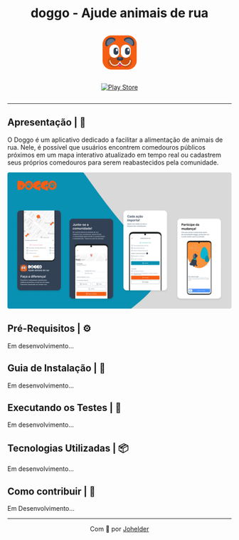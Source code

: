 <h1 style="text-align:center">doggo - Ajude animais de rua</h1>

<div style="display:flex;align-items:center;justify-content:center;flex-direction:column">

![](./.github/doggo-icon.png)

  <div style="display:flex;align-items:center;justify-content:center">
    <a href="https://play.google.com/store/apps/details?id=com.doggo">
  
  ![Play Store](https://img.shields.io/badge/Google_Play-414141?style=for-the-badge&logo=google-play&logoColor=white)
    </a>
  </div>
</div>

---

## Apresentação | 📖

O Doggo é um aplicativo dedicado a facilitar a alimentação de animais de rua. Nele, é possível que usuários encontrem comedouros públicos próximos em um mapa interativo atualizado em tempo real ou cadastrem seus próprios comedouros para serem reabastecidos pela comunidade.

![](./.github/doggo-presentation.png)

## Pré-Requisitos | ⚙️

Em desenvolvimento...

## Guia de Instalação | 🔨

Em desenvolvimento...

## Executando os Testes | 🧪

Em desenvolvimento...

## Tecnologias Utilizadas | 📦

Em desenvolvimento...

## Como contribuir | 🤝

Em Desenvolvimento...

---

<p align="center">Com 🧡 por <a href="https://www.linkedin.com/in/johelder/">Johelder</a></p>
